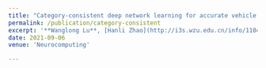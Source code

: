 ```yaml
---
title: "Category-consistent deep network learning for accurate vehicle logo recognition"
permalink: /publication/category-consistent
excerpt: '**Wanglong Lu**, [Hanli Zhao](http://i3s.wzu.edu.cn/info/1104/1183.htm), Qi He, Hui Huang, [Xiaogang Jin](http://www.cad.zju.edu.cn/home/jin/).'
date: 2021-09-06
venue: 'Neurocomputing'

---
```

